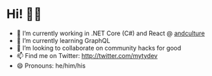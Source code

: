 # Hi! 👋🏻

- 🔭 I’m currently working in .NET Core (C#) and React @ [andculture](https://andculture.com/)
- 🌱 I’m currently learning GraphQL
- 👯 I’m looking to collaborate on community hacks for good
- 📫 Find me on Twitter: http://twitter.com/mytydev
- 😄 Pronouns: he/him/his
